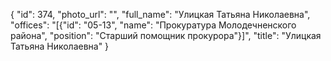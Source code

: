 {
    "id": 374,
    "photo_url": "",
    "full_name": "Улицкая Татьяна Николаевна",
    "offices": "[{\"id\": \"05-13\", \"name\": \"Прокуратура Молодечненского района\", \"position\": \"Старший помощник прокурора\"}]",
    "title": "Улицкая Татьяна Николаевна"
}